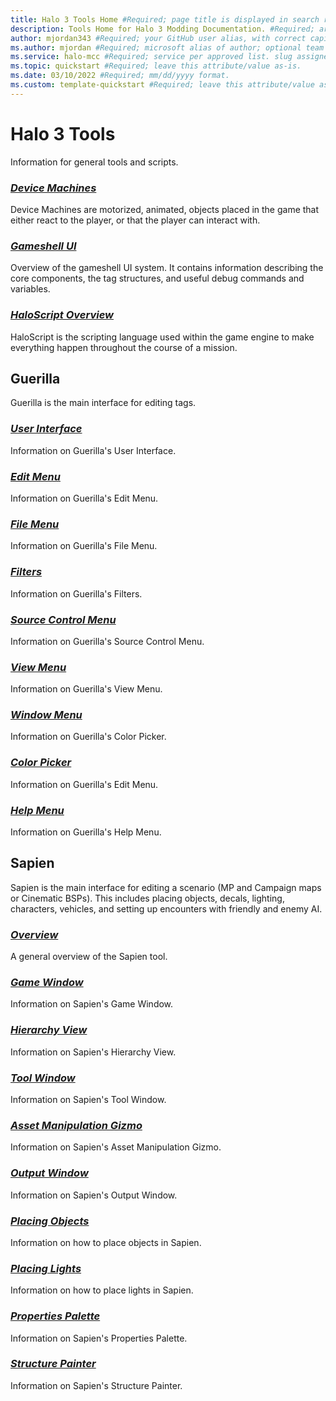 ```yaml
---
title: Halo 3 Tools Home #Required; page title is displayed in search results. Include the brand.
description: Tools Home for Halo 3 Modding Documentation. #Required; article description that is displayed in search results. 
author: mjordan343 #Required; your GitHub user alias, with correct capitalization.
ms.author: mjordan #Required; microsoft alias of author; optional team alias.
ms.service: halo-mcc #Required; service per approved list. slug assigned by ACOM.
ms.topic: quickstart #Required; leave this attribute/value as-is.
ms.date: 03/10/2022 #Required; mm/dd/yyyy format.
ms.custom: template-quickstart #Required; leave this attribute/value as-is.
---
```


# Halo 3 Tools

Information for general tools and scripts.

### [*Device Machines*](../Individual/DeviceMachines.md)

Device Machines are motorized, animated, objects placed in the game that either react to the player, or that the player can interact with.

### [*Gameshell UI*](../Individual/GameshellUI.md)

Overview of the gameshell UI system. It contains information describing the core components, the tag structures, and useful debug commands and variables.

### [*HaloScript Overview*](../Individual/HaloscriptOverview.md)

HaloScript is the scripting language used within the game engine to make everything happen throughout the course of a mission.

## Guerilla

Guerilla is the main interface for editing tags.

### [*User Interface*](../Tools/Guerilla/UserInterface.md)

Information on Guerilla's User Interface.

### [*Edit Menu*](../Tools/Guerilla/EditMenu.md)

Information on Guerilla's Edit Menu.

### [*File Menu*](../Tools/Guerilla/FileMenu.md)

Information on Guerilla's File Menu.

### [*Filters*](../Tools/Guerilla/Filters.md)

Information on Guerilla's Filters.

### [*Source Control Menu*](../Tools/Guerilla/SourceControlMenu.md)

Information on Guerilla's Source Control Menu.

### [*View Menu*](../Tools/Guerilla/ViewMenu.md)

Information on Guerilla's View Menu.

### [*Window Menu*](../Tools/Guerilla/WindowMenu.md)

Information on Guerilla's Color Picker.

### [*Color Picker*](../Tools/Guerilla/ColorPicker.md)

Information on Guerilla's Edit Menu.

### [*Help Menu*](../Tools/Guerilla/HelpMenu.md)

Information on Guerilla's Help Menu.

## Sapien

Sapien is the main interface for editing a scenario (MP and Campaign maps or Cinematic BSPs). This includes placing objects, decals, lighting, characters, vehicles, and setting up encounters with friendly and enemy AI.

### [*Overview*](../Tools/Sapien/Overview.md)

A general overview of the Sapien tool.

### [*Game Window*](../Tools/Sapien/GameWindow.md)

Information on Sapien's Game Window.

### [*Hierarchy View*](../Tools/Sapien/HierarchyView.md)

Information on Sapien's Hierarchy View.

### [*Tool Window*](../Tools/Sapien/ToolWindow.md)

Information on Sapien's Tool Window.

### [*Asset Manipulation Gizmo*](../Tools/Sapien/AssetManipulation.md)

Information on Sapien's Asset Manipulation Gizmo.

### [*Output Window*](../Tools/Sapien/OutputWindow.md)

Information on Sapien's Output Window.

### [*Placing Objects*](../Tools/Sapien/PlacingObjects.md)

Information on how to place objects in Sapien.

### [*Placing Lights*](../Tools/Sapien/PlacingLights.md)

Information on how to place lights in Sapien.

### [*Properties Palette*](../Tools/Sapien/PropertiesPalette.md)

Information on Sapien's Properties Palette.

### [*Structure Painter*](../Tools/Sapien/StructurePainter.md)

Information on Sapien's Structure Painter.
